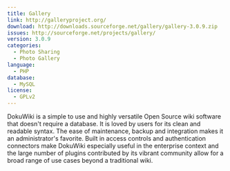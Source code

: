 ```yaml
---
title: Gallery
link: http://galleryproject.org/
download: http://downloads.sourceforge.net/gallery/gallery-3.0.9.zip
issues: http://sourceforge.net/projects/gallery/
version: 3.0.9
categories:
  - Photo Sharing
  - Photo Gallery
language:
  - PHP
database:
  - MySQL
license:
  - GPLv2
---
```

DokuWiki is a simple to use and highly versatile Open Source wiki software that doesn't require a database. It is loved by users for its clean and readable syntax. The ease of maintenance, backup and integration makes it an administrator's favorite. Built in access controls and authentication connectors make DokuWiki especially useful in the enterprise context and the large number of plugins contributed by its vibrant community allow for a broad range of use cases beyond a traditional wiki.